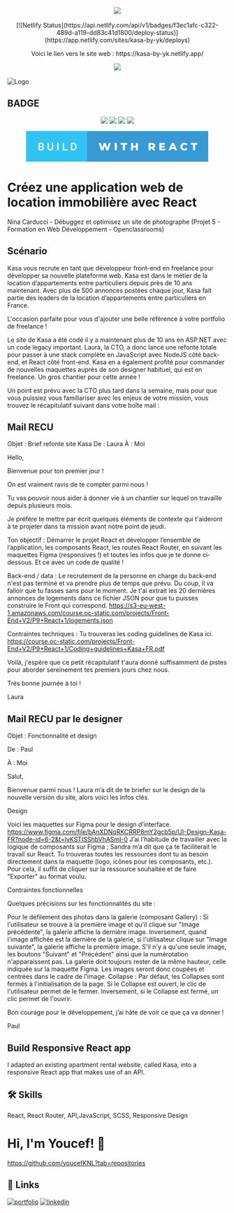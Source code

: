 <p align="center">
  <a href="https://github.com/youcefKNL?tab=repositories"><img src="https://badgen.net/badge/icon/github?icon=github&label"></a></p>


  <p align="center">[![Netlify Status](https://api.netlify.com/api/v1/badges/f3ec1afc-c322-489d-a119-dd83c41d1800/deploy-status)](https://app.netlify.com/sites/kasa-by-yk/deploys)</p>

<p align="center">
  Voici le lien vers le site web : https://kasa-by-yk.netlify.app/
</p>

<p align="center">
  <img src="https://badges.frapsoft.com/os/v1/open-source-200x33.png?v=103">
</p>

![Logo](https://meilleur-mooc.fr/wp-content/uploads/2021/11/Openclassrooms.png)

## BADGE

<p align="center">
  <img src="https://forthebadge.com/images/badges/powered-by-water.svg">
  <img src="https://forthebadge.com/images/badges/uses-js.svg">
  <img src="https://forthebadge.com/images/badges/uses-html.svg">
  <img src="https://forthebadge.com/images/badges/uses-css.svg">
</p>
<p align="center">
<img src="src/assets/icon/build-with-react.svg">
</p>

# Créez une application web de location immobilière avec React

Nina Carducci - Débuggez et optimisez un site de photographe
(Projet 5 - Formation en Web Développement - Openclassrooms)

## Scénario

Kasa vous recrute en tant que développeur front-end en freelance pour développer sa nouvelle plateforme web. Kasa est dans le métier de la location d’appartements entre particuliers depuis près de 10 ans maintenant. Avec plus de 500 annonces postées chaque jour, Kasa fait partie des leaders de la location d’appartements entre particuliers en France.

L'occasion parfaite pour vous d'ajouter une belle référence à votre portfolio de freelance !

Le site de Kasa a été codé il y a maintenant plus de 10 ans en ASP.NET avec un code legacy important. Laura, la CTO, a donc lancé une refonte totale pour passer à une stack complète en JavaScript avec NodeJS côté back-end, et React côté front-end. Kasa en a également profité pour commander de nouvelles maquettes auprès de son designer habituel, qui est en freelance. Un gros chantier pour cette année !

Un point est prévu avec la CTO plus tard dans la semaine, mais pour que vous puissiez vous familiariser avec les enjeux de votre mission, vous trouvez le récapitulatif suivant dans votre boîte mail :

## Mail RECU

Objet : Brief refonte site Kasa
De : Laura
À : Moi

Hello,

Bienvenue pour ton premier jour !

On est vraiment ravis de te compter parmi nous !

Tu vas pouvoir nous aider à donner vie à un chantier sur lequel on travaille depuis plusieurs mois.

Je préfère te mettre par écrit quelques éléments de contexte qui t'aideront à te projeter dans ta mission avant notre point de jeudi.

Ton objectif : Démarrer le projet React et développer l’ensemble de l’application, les composants React, les routes React Router, en suivant les maquettes Figma (responsives !) et toutes les infos que je te donne ci-dessous. Et ce avec un code de qualité !

Back-end / data : Le recrutement de la personne en charge du back-end n'est pas terminé et va prendre plus de temps que prévu. Du coup, il va falloir que tu fasses sans pour le moment. Je t'ai extrait les 20 dernières annonces de logements dans ce fichier JSON pour que tu puisses construire le Front qui correspond.
https://s3-eu-west-1.amazonaws.com/course.oc-static.com/projects/Front-End+V2/P9+React+1/logements.json

Contraintes techniques : Tu trouveras les coding guidelines de Kasa ici.
https://course.oc-static.com/projects/Front-End+V2/P9+React+1/Coding+guidelines+Kasa+FR.pdf

Voilà, j'espère que ce petit récapitulatif t'aura donné suffisamment de pistes pour aborder sereinement tes premiers jours chez nous.

Très bonne journée à toi !

Laura

## Mail RECU par le designer

Objet : Fonctionnalité et design

De : Paul

À : Moi

Salut,

Bienvenue parmi nous ! Laura m’a dit de te briefer sur le design de la nouvelle version du site, alors voici les infos clés.

Design

Voici les maquettes sur Figma pour le design d’interface.
https://www.figma.com/file/bAnXDNqRKCRRP8mY2gcb5p/UI-Design-Kasa-FR?node-id=6-2&t=lyKSTISShbVhASmI-0
J’ai l’habitude de travailler avec la logique de composants sur Figma ; Sandra m’a dit que ça te faciliterait le travail sur React. Tu trouveras toutes les ressources dont tu as besoin directement dans la maquette (logo, icônes pour les composants, etc.). Pour cela, il suffit de cliquer sur la ressource souhaitée et de faire "Exporter" au format voulu.

Contraintes fonctionnelles

Quelques précisions sur les fonctionnalités du site :

Pour le défilement des photos dans la galerie (composant Gallery) :
Si l'utilisateur se trouve à la première image et qu'il clique sur "Image précédente", la galerie affiche la dernière image.
Inversement, quand l'image affichée est la dernière de la galerie, si l'utilisateur clique sur "Image suivante", la galerie affiche la première image.
S'il n'y a qu'une seule image, les boutons "Suivant" et "Précédent" ainsi que la numérotation n'apparaissent pas.
La galerie doit toujours rester de la même hauteur, celle indiquée sur la maquette Figma. Les images seront donc coupées et centrées dans le cadre de l’image.
Collapse : Par défaut, les Collapses sont fermés à l'initialisation de la page.
Si le Collapse est ouvert, le clic de l'utilisateur permet de le fermer.
Inversement, si le Collapse est fermé, un clic permet de l'ouvrir.

Bon courage pour le développement, j’ai hâte de voir ce que ça va donner !

Paul

## Build Responsive React app

I adapted an existing apartment rental website, called Kasa, into a responsive React app that makes use of an API.

## 🛠 Skills

React, React Router, API,JavaScript, SCSS, Responsive Design

# Hi, I'm Youcef! 👋

https://github.com/youcefKNL?tab=repositories

## 🔗 Links

[![portfolio](https://img.shields.io/badge/my_portfolio-000?style=for-the-badge&logo=ko-fi&logoColor=white)](https://.com/)
[![linkedin](https://img.shields.io/badge/linkedin-0A66C2?style=for-the-badge&logo=linkedin&logoColor=white)](https://www.linkedin.com/)
